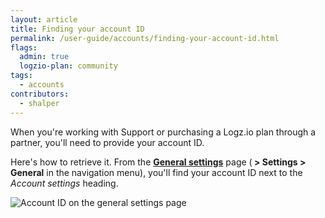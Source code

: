 ```yaml
---
layout: article
title: Finding your account ID
permalink: /user-guide/accounts/finding-your-account-id.html
flags:
  admin: true
  logzio-plan: community
tags:
  - accounts
contributors:
  - shalper
---
```


When you're working with Support
or purchasing a Logz.io plan through a partner,
you'll need to provide your account ID.

Here's how to retrieve it.
From the [**General settings**](https://app.logz.io/#/dashboard/settings/general) page
(**<i class="li li-gear"></i> > Settings > General** in the navigation menu),
you'll find your account ID next to the _Account settings_ heading.

![Account ID on the general settings page](https://dytvr9ot2sszz.cloudfront.net/logz-docs/accounts/general-settings-account-id.png)
